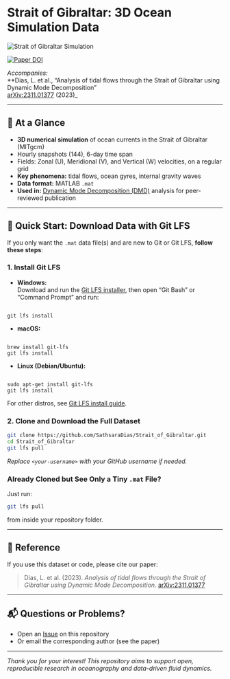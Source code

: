 # Strait of Gibraltar: 3D Ocean Simulation Data

![Strait of Gibraltar Simulation](featured.gif)

[![Paper DOI](https://img.shields.io/badge/arXiv-2311.01377-blue)](https://arxiv.org/abs/2311.01377)

_Accompanies:_  
**Dias, L. et al., “Analysis of tidal flows through the Strait of Gibraltar using Dynamic Mode Decomposition”  
[arXiv:2311.01377](https://arxiv.org/abs/2311.01377) (2023)_

---

## 🌊 At a Glance

- **3D numerical simulation** of ocean currents in the Strait of Gibraltar (MITgcm)
- Hourly snapshots (144), 6-day time span
- Fields: Zonal (U), Meridional (V), and Vertical (W) velocities, on a regular grid
- **Key phenomena:** tidal flows, ocean gyres, internal gravity waves
- **Data format:** MATLAB `.mat`
- **Used in:** [Dynamic Mode Decomposition (DMD)](https://en.wikipedia.org/wiki/Dynamic_mode_decomposition) analysis for peer-reviewed publication

---

## 🚀 Quick Start: Download Data with Git LFS

If you only want the `.mat` data file(s) and are new to Git or Git LFS, **follow these steps**:

### 1. Install Git LFS

- **Windows:**  
  Download and run the [Git LFS installer](https://git-lfs.github.com/), then open “Git Bash” or “Command Prompt” and run:
```

git lfs install

```
- **macOS:**  
```

brew install git-lfs
git lfs install

```
- **Linux (Debian/Ubuntu):**  
```

sudo apt-get install git-lfs
git lfs install

````
For other distros, see [Git LFS install guide](https://github.com/git-lfs/git-lfs/wiki/Installation).

### 2. Clone and Download the Full Dataset

```bash
git clone https://github.com/SathsaraDias/Strait_of_Gibraltar.git
cd Strait_of_Gibraltar
git lfs pull
````

*Replace `<your-username>` with your GitHub username if needed.*

### Already Cloned but See Only a Tiny `.mat` File?

Just run:

```bash
git lfs pull
```

from inside your repository folder.

---

## 📖 Reference

If you use this dataset or code, please cite our paper:

> Dias, L. et al. (2023).
> *Analysis of tidal flows through the Strait of Gibraltar using Dynamic Mode Decomposition*.
> [arXiv:2311.01377](https://arxiv.org/abs/2311.01377)

---

## 📬 Questions or Problems?

* Open an [Issue](https://github.com/<your-username>/Strait_of_Gibraltar/issues) on this repository
* Or email the corresponding author (see the paper)

---

*Thank you for your interest! This repository aims to support open, reproducible research in oceanography and data-driven fluid dynamics.*

```


